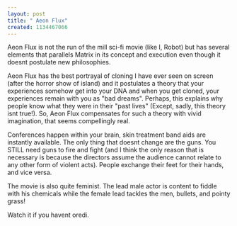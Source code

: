 ```yaml
--- 
layout: post
title: " Aeon Flux"
created: 1134467066
---
```

Aeon Flux is not the run of the mill sci-fi movie (like I, Robot) but has several elements that parallels Matrix in its concept and execution even though it doesnt postulate new philosophies. 

Aeon Flux has the best portrayal of cloning I have ever seen on screen (after the horror show of island) and it postulates a theory that your experiences somehow get into your DNA and when you get cloned, your experiences remain with you as "bad dreams". Perhaps, this explains why people know what they were in their "past lives" (Except, sadly, this theory isnt true!). So, Aeon Flux compensates for such a theory with vivid imagination, that seems compellingly real. 

Conferences happen within your brain, skin treatment band aids are instantly available. The only thing that doesnt change are the guns. You STILL need guns to fire and fight (and I think the only reason that is necessary is because the directors assume the audience cannot relate to any other form of violent acts).  People exchange their feet for their hands, and vice versa. 

The movie is also quite feminist. The lead male actor is content to fiddle with his chemicals while the female lead tackles the men, bullets, and pointy grass!

Watch it if you havent oredi. 
